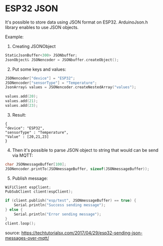 # ESP32 JSON

It's possible to store data using JSON format on ESP32.
ArduinoJson.h library enables to use JSON objects.

Example:

1. Creating JSONObject
```c
StaticJsonBuffer<300> JSONbuffer;
JsonObject& JSONencoder = JSONbuffer.createObject();
```

2. Put some keys and values:
```c 
JSONencoder["device"] = "ESP32";
JSONencoder["sensorType"] = "Temperature";
JsonArray& values = JSONencoder.createNestedArray("values");
 
values.add(20);
values.add(21);
values.add(23);
```

3. Result:
```
{
"device": "ESP32",
"sensorType" : "Temperature",
"Value" : [20,21,23]
}
```
 
4. Then it's possible to parse JSON object to string that would can be send via MQTT:
```c
char JSONmessageBuffer[100];
JSONencoder.printTo(JSONmessageBuffer, sizeof(JSONmessageBuffer));
```

5. Publish message:
```c
WiFiClient espClient;
PubSubClient client(espClient);

if (client.publish("esp/test", JSONmessageBuffer) == true) {
    Serial.println("Success sending message");
} else {
    Serial.println("Error sending message");
}
client.loop();
```

source: https://techtutorialsx.com/2017/04/29/esp32-sending-json-messages-over-mqtt/